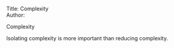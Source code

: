 Title: Complexity  
Author:

Complexity

Isolating complexity is more important than reducing complexity.
